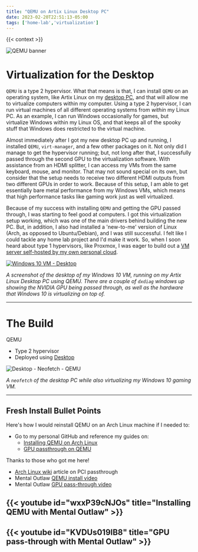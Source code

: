 ```yaml
---
title: "QEMU on Artix Linux Desktop PC"
date: 2023-02-20T22:51:13-05:00
tags: ['home-lab','virtualization']
---
```


{{< context >}}

![QEMU banner](/images/qemu-banner.png)

# Virtualization for the Desktop

`QEMU` is a type 2 hypervisor. What that means is that, I can install `QEMU` on an operating system, like Artix Linux on my [desktop PC](/home-lab/other/desktop), and that will allow me to virtualize computers within my computer. Using a type 2 hypervisor, I can run virtual machines of all different operating systems from *within* my Linux PC. As an example, I can run Windows occasionally for games, but virtualize Windows within my Linux OS, and that keeps all of the spooky stuff that Windows does restricted to the virtual machine.

Almost immediately after I got my new desktop PC up and running, I installed `QEMU`, `virt-manager`, and a few other packages on it. Not only did I manage to get the hypervisor running; but, not long after that, I successfully passed through the second GPU to the virtualization software. With assistance from an HDMI splitter, I can access my VMs from the same keyboard, mouse, and monitor. That may not sound special on its own, but consider that the setup needs to receive two different HDMI outputs from two different GPUs in order to work. Because of this setup, I am able to get essentially bare metal performance from my Windows VMs, which means that high performance tasks like gaming work just as well virtualized.

Because of my success with installing `QEMU` and getting the GPU passed through, I was starting to feel good at computers. I got this virtualization setup working, which was one of the main drivers behind building the new PC. But, in addition, I also had installed a 'new-to-me' version of Linux (Arch, as opposed to Ubuntu/Debian), and I was still successful. I felt like I could tackle any home lab project and I'd make it work. So, when I soon heard about type 1 hypervisors, like Proxmox, I was eager to build out a [VM server self-hosted by my own personal cloud](/home-lab/virtualization/proxmox).

[![Windows 10 VM - Desktop](/images/qemu-win10-desktop.png "Windows 10 VM - Desktop")](/images/qemu-win10-desktop.png)

*A screenshot of the desktop of my Windows 10 VM, running on my Artix Linux Desktop PC using QEMU. There are a couple of `dxdiag` windows up showing the NVIDIA GPU being passed through, as well as the hardware that Windows 10 is virtualizing on top of.*

---

# The Build

QEMU

- Type 2 hypervisor
- Deployed using [Desktop](/home-lab/desktop)

![Desktop - Neofetch - QEMU](/images/desktop-with-qemu-windows.png "Desktop - Neofetch - QEMU")

*A `neofetch` of the desktop PC while also virtualizing my Windows 10 gaming VM.*

---

## Fresh Install Bullet Points

Here's how I would reinstall QEMU on an Arch Linux machine if I needed to:

- Go to my personal GitHub and reference my guides on:
    - [Installing QEMU on Arch Linux](https://github.com/DavidVogelxyz/library/blob/main/qemu/install-qemu-arch.md)
    - [GPU passthrough on QEMU](https://github.com/DavidVogelxyz/library/blob/main/qemu/qemu-gpu-passthrough.md)

Thanks to those who got me here!

- [Arch Linux wiki](https://wiki.archlinux.org/title/PCI_passthrough_via_OVMF) article on PCI passthrough
- Mental Outlaw [QEMU install video](https://www.youtube.com/watch?v=wxxP39cNJOs)
- Mental Outlaw [GPU pass-through video](https://www.youtube.com/watch?v=KVDUs019IB8)

## {{< youtube id="wxxP39cNJOs" title="Installing QEMU with Mental Outlaw" >}}

## {{< youtube id="KVDUs019IB8" title="GPU pass-through with Mental Outlaw" >}}

